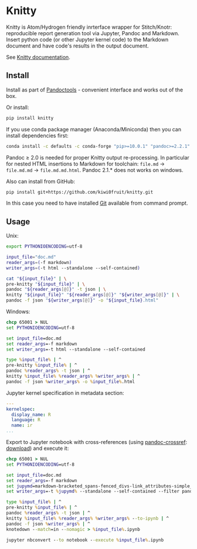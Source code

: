 # Knitty

Knitty is Atom/Hydrogen friendly inrterface wrapper for Stitch/Knotr: reproducible report generation tool via Jupyter, Pandoc and Markdown. Insert python code (or other Jupyter kernel code) to the Markdown document and have code's results in the output document.

See [Knitty documentation](https://github.com/kiwi0fruit/knitty/blob/master/knitty.md).


## Install

Install as part of [Pandoctools](https://github.com/kiwi0fruit/pandoctools) - convenient interface and works out of the box.

Or install:

```sh
pip install knitty
```

If you use conda package manager (Anaconda/Miniconda) then you can install dependencies first:

```sh
conda install -c defaults -c conda-forge "pip>=10.0.1" "pandoc>=2.2.1" jupyter_core traitlets ipython jupyter_client nbconvert pandocfilters pypandoc click psutil nbformat pandoc-attributes six pyyaml
```
Pandoc ≥ 2.0 is needed for proper Knitty output re-processing. In particular for nested HTML insertions to Markdown for toolchain: `file.md` → `file.md.md` → `file.md.md.html`. Pandoc 2.1.\* does not works on windows.

Also can install from GitHub:

```sh
pip install git+https://github.com/kiwi0fruit/knitty.git
```
In this case you need to have installed [Git](https://git-scm.com/downloads) available from command prompt.


## Usage

Unix:
```sh
export PYTHONIOENCODING=utf-8

input_file="doc.md"
reader_args=(-f markdown)
writer_args=(-t html --standalone --self-contained)

cat "${input_file}" | \
pre-knitty "${input_file}" | \
pandoc "${reader_args[@]}" -t json | \
knitty "${input_file}" "${reader_args[@]}" "${writer_args[@]}" | \
pandoc -f json "${writer_args[@]}" -o "${input_file}.html"
```

Windows:
```bat
chcp 65001 > NUL
set PYTHONIOENCODING=utf-8

set input_file=doc.md
set reader_args=-f markdown
set writer_args=-t html --standalone --self-contained

type %input_file% | ^
pre-knitty %input_file% | ^
pandoc %reader_args% -t json | ^
knitty %input_file% %reader_args% %writer_args% | ^
pandoc -f json %writer_args% -o %input_file%.html
```

Jupyter kernel specification in metadata section:
```yaml
---
kernelspec:
  display_name: R
  language: R
  name: ir
...
```

Export to Jupyter notebook with cross-references (using [pandoc-crossref](https://github.com/lierdakil/pandoc-crossref): [download](https://github.com/lierdakil/pandoc-crossref/releases)) and execute it:

```bat
chcp 65001 > NUL
set PYTHONIOENCODING=utf-8

set input_file=doc.md
set reader_args=-f markdown
set jupymd=markdown-bracketed_spans-fenced_divs-link_attributes-simple_tables-multiline_tables-grid_tables-pipe_tables-fenced_code_attributes-markdown_in_html_blocks-table_captions-smart
set writer_args=-t %jupymd% --standalone --self-contained --filter pandoc-crossref

type %input_file% | ^
pre-knitty %input_file% | ^
pandoc %reader_args% -t json | ^
knitty %input_file% %reader_args% %writer_args% --to-ipynb | ^
pandoc -f json %writer_args% | ^
knotedown --match=in --nomagic > %input_file%.ipynb

jupyter nbconvert --to notebook --execute %input_file%.ipynb
```
